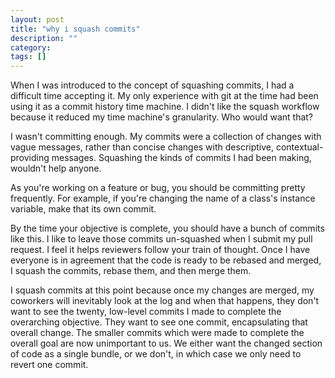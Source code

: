 ```yaml
---
layout: post
title: "why i squash commits"
description: ""
category: 
tags: []
---
```


When I was introduced to the concept of squashing commits, I had a difficult
time accepting it. My only experience with git at the time had been using it as a commit history
time machine. I didn't like the squash workflow because it reduced my time machine's
granularity. Who would want that?

I wasn't committing enough. My commits were a collection of changes with vague
messages, rather than concise changes with descriptive, contextual-providing
messages. Squashing the kinds of commits I had been making, wouldn't help
anyone.

As you're working on a feature or bug, you should be committing pretty
frequently. For example, if you're changing the name of a class's instance
variable, make that its own commit.

By the time your objective is complete, you
should have a bunch of commits like this. I like to leave those commits
un-squashed when I submit my pull request. I feel it helps reviewers follow your
train of thought. Once I have everyone is in agreement that the code is ready to
be rebased and merged, I squash the commits, rebase them, and then merge them.

I squash commits at this point because once my changes are merged, my coworkers
will inevitably look at the log and when that happens, they don't want to see
the twenty,
low-level commits I made to complete the overarching objective. They want to
see one commit, encapsulating that overall change. The smaller commits which
were made to complete the overall goal are now unimportant to us. We either want
the changed section of code as a single bundle, or we don't, in which case we
only need to revert one commit.
